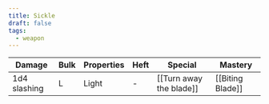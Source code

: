 ```yaml
---
title: Sickle
draft: false
tags:
  - weapon
---
```

| Damage          | Bulk | Properties                            | Heft | Special                 | Mastery            |
| --------------- | ---- | ------------------------------------- | ---- | ----------------------- | ------------------ |
| 1d4 slashing    | L    | Light                                 | -    | [[Turn away the blade]] | [[Biting Blade]]   |
